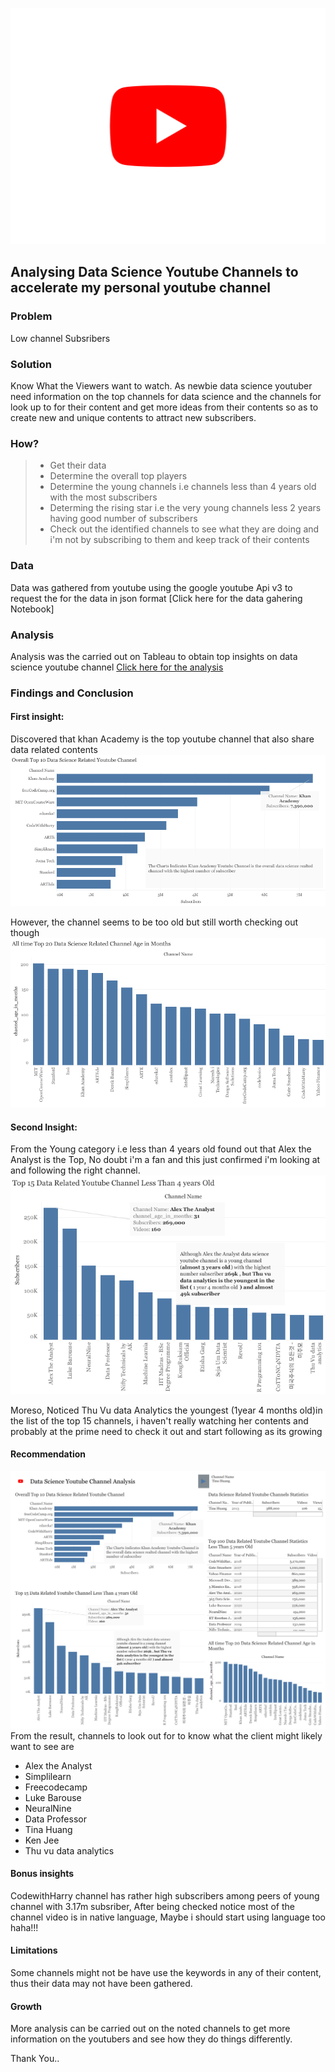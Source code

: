 ![Logo](youtube-logo-hd-8.png)

## Analysing Data Science Youtube Channels to accelerate my personal youtube channel

### Problem 
Low channel Subsribers

### Solution 
Know What the Viewers want to watch. 
As newbie data science youtuber need information on the top channels for data science and the channels for look up to for their content and get more ideas from their contents so as to create new and unique contents to attract new subscribers.

### How?
>- Get their data
>- Determine the overall top players
>- Determine the young channels i.e channels less than 4 years old with the most subscribers
>- Determing the rising star i.e the very young channels less 2 years having good number of subscribers
>- Check out the identified channels to see what they are doing and i'm not by subscribing to them and keep track of their contents 

### Data
Data was gathered from youtube using the google youtube Api v3 to request the for the data in json format 
[Click here for the data gahering Notebook]

### Analysis 
Analysis was the carried out on Tableau to obtain top insights on data science youtube channel
[Click here for the analysis](https://public.tableau.com/views/Youtube-Analysis/Dashboard1?:language=en-US&:display_count=n&:origin=viz_share_link)

### Findings and Conclusion 
#### First insight:
Discovered that khan Academy is the top youtube channel that also share data related contents
![img](Overall-Top-DS-YT-Channel.png)

However, the channel seems to be too old but still worth checking out though
![img](Tops-Ages.png)

#### Second Insight:
From the Young category i.e less than 4 years old found out that Alex the Analyst is the Top, No doubt i'm a fan and this just confirmed i'm looking at and following the right channel. 
![img](Top-15-Young.png)

Moreso, Noticed Thu Vu data Analytics the youngest (1year 4 months old)in the list of the top 15 channels, i haven't really watching her contents and probably at the prime need to check it out and start following as its growing 

#### Recommendation
![img](DS-YT-Dashboard-2.png)
From the result, channels to look out for to know what the client might likely want to see are 
* Alex the Analyst
* Simplilearn
* Freecodecamp
* Luke Barouse
* NeuralNine
* Data Professor
* Tina Huang 
* Ken Jee 
* Thu vu data analytics 

#### Bonus insights 
CodewithHarry channel has rather high subscribers among peers of young channel with 3.17m subsriber, After being checked notice most of the channel video is in native language, Maybe i should start using language too haha!!!

#### Limitations 
Some channels might not be have use the keywords in any of their content, thus their data may not have been gathered. 

#### Growth 
More analysis can be carried out on the noted channels to get more information on the youtubers and see how they do things differently. 

Thank You..





